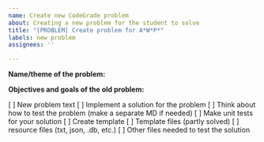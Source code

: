```yaml
---
name: Create new CodeGrade problem
about: Creating a new problem for the student to solve
title: "[PROBLEM] Create problem for A*W*P*"
labels: new problem
assignees: ''

---
```


**Name/theme of the problem:**

**Objectives and goals of the old problem:**

[ ] New problem text
[ ] Implement a solution for the problem
[ ] Think about how to test the problem (make a separate MD if needed)
[ ] Make unit tests for your solution
[ ] Create template
   [ ] Template files (partly solved)
   [ ]  resource files (txt, json, .db, etc.)
[ ] Other files needed to test the solution
